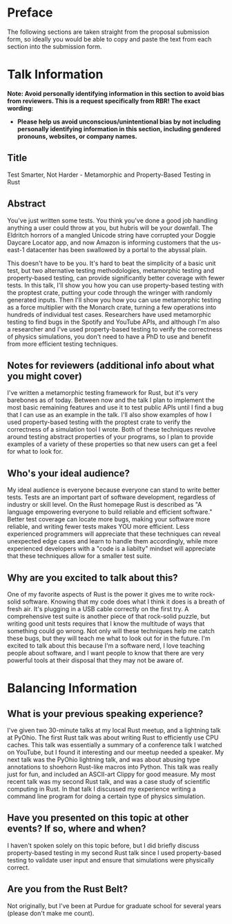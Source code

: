 # Preface
The following sections are taken straight from the proposal submission form, so ideally you would be able to copy and paste the text from each section into the submission form.

# Talk Information
**Note: Avoid personally identifying information in this section to avoid bias from reviewers. This is a request specifically from RBR! The exact wording:**
- **Please help us avoid unconscious/unintentional bias by not including personally identifying information in this section, including gendered pronouns, websites, or company names.**

## Title
Test Smarter, Not Harder - Metamorphic and Property-Based Testing in Rust

## Abstract
You've just written some tests. You think you've done a good job handling anything a user could throw at you, but hubris will be your downfall. The Eldritch horrors of a mangled Unicode string have corrupted your Doggie Daycare Locator app, and now Amazon is informing customers that the us-east-1 datacenter has been swallowed by a portal to the abyssal plain.

This doesn't have to be you. It's hard to beat the simplicity of a basic unit test, but two alternative testing methodologies, metamorphic testing and property-based testing, can provide significantly better coverage with fewer tests. In this talk, I'll show you how you can use property-based testing with the proptest crate, putting your code through the wringer with randomly generated inputs. Then I'll show you how you can use metamorphic testing as a force multiplier with the Monarch crate, turning a few operations into hundreds of individual test cases. Researchers have used metamorphic testing to find bugs in the Spotify and YouTube APIs, and although I'm also a researcher and I've used property-based testing to verify the correctness of physics simulations, you don't need to have a PhD to use and benefit from more efficient testing techniques.

## Notes for reviewers (additional info about what you might cover)
I've written a metamorphic testing framework for Rust, but it's very barebones as of today. Between now and the talk I plan to implement the most basic remaining features and use it to test public APIs until I find a bug that I can use as an example in the talk. I'll also show examples of how I used property-based testing with the proptest crate to verify the correctness of a simulation tool I wrote. Both of these techniques revolve around testing abstract properties of your programs, so I plan to provide examples of a variety of these properties so that new users can get a feel for what to look for.

## Who's your ideal audience?
My ideal audience is everyone because everyone can stand to write better tests. Tests are an important part of software development, regardless of industry or skill level. On the Rust homepage Rust is described as "A language empowering everyone
to build reliable and efficient software." Better test coverage can locate more bugs, making your software more reliable, and writing fewer tests makes YOU more efficient. Less experienced programmers will appreciate that these techniques can reveal unexpected edge cases and learn to handle them accordingly, while more experienced developers with a "code is a liabilty" mindset will appreciate that these techniques allow for a smaller test suite.

## Why are you excited to talk about this?
One of my favorite aspects of Rust is the power it gives me to write rock-solid software. Knowing that my code does what I think it does is a breath of fresh air. It's plugging in a USB cable correctly on the first try. A comprehensive test suite is another piece of that rock-solid puzzle, but writing good unit tests requires that I know the multitude of ways that something could go wrong. Not only will these techniques help me catch these bugs, but they will teach me what to look out for in the future. I'm excited to talk about this because I'm a software nerd, I love teaching people about software, and I want people to know that there are very powerful tools at their disposal that they may not be aware of.

# Balancing Information

## What is your previous speaking experience?
I've given two 30-minute talks at my local Rust meetup, and a lightning talk at PyOhio.
The first Rust talk was about writing Rust to efficiently use CPU caches. This talk was essentially a summary of a conference talk I watched on YouTube, but I found it interesting and our meetup needed a speaker. My next talk was the PyOhio lightning talk, and was about abusing type annotations to shoehorn Rust-like macros into Python. This talk was really just for fun, and included an ASCII-art Clippy for good measure. My most recent talk was my second Rust talk, and was a case study of scientific computing in Rust. In that talk I discussed my experience writing a command line program for doing a certain type of physics simulation.

## Have you presented on this topic at other events? If so, where and when?
I haven't spoken solely on this topic before, but I did briefly discuss property-based testing in my second Rust talk since I used property-based testing to validate user input and ensure that simulations were physically correct.

## Are you from the Rust Belt?
Not originally, but I've been at Purdue for graduate school for several years (please don't make me count).
